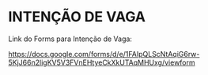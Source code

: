 # INTENÇÃO DE VAGA
Link do Forms para Intenção de Vaga:

https://docs.google.com/forms/d/e/1FAIpQLScNtAqiG6rw-5KjJ66n2ligKV5V3FVnEHtyeCkXkUTAqMHUxg/viewform
